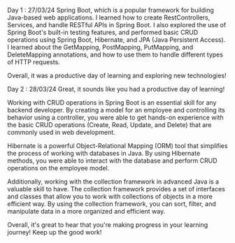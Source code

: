 Day 1 : 27/03/24
Spring Boot, which is a popular framework for building Java-based web applications. I learned how to create RestControllers, Services, and handle RESTful APIs in Spring Boot. I also explored the use of Spring Boot's built-in testing features, and performed basic CRUD operations using Spring Boot, Hibernate, and JPA (Java Persistent Access). I learned about the GetMapping, PostMapping, PutMapping, and DeleteMapping annotations, and how to use them to handle different types of HTTP requests.

Overall, it was a productive day of learning and exploring new technologies!

Day 2 : 28/03/24 
Great, it sounds like you had a productive day of learning!

Working with CRUD operations in Spring Boot is an essential skill for any backend developer. By creating a model for an employee and controlling its behavior using a controller, you were able to get hands-on experience with the basic CRUD operations (Create, Read, Update, and Delete) that are commonly used in web development.

Hibernate is a powerful Object-Relational Mapping (ORM) tool that simplifies the process of working with databases in Java. By using Hibernate methods, you were able to interact with the database and perform CRUD operations on the employee model.

Additionally, working with the collection framework in advanced Java is a valuable skill to have. The collection framework provides a set of interfaces and classes that allow you to work with collections of objects in a more efficient way. By using the collection framework, you can sort, filter, and manipulate data in a more organized and efficient way.

Overall, it's great to hear that you're making progress in your learning journey! Keep up the good work!

